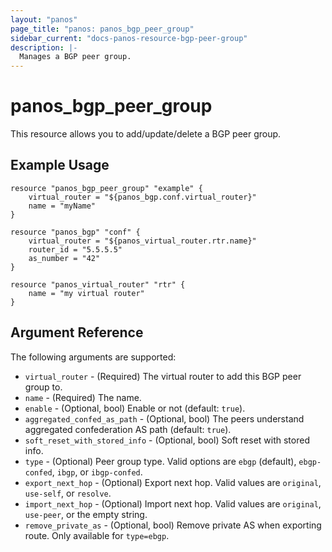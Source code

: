 ```yaml
---
layout: "panos"
page_title: "panos: panos_bgp_peer_group"
sidebar_current: "docs-panos-resource-bgp-peer-group"
description: |-
  Manages a BGP peer group.
---
```


# panos_bgp_peer_group

This resource allows you to add/update/delete a BGP peer group.


## Example Usage

```hcl
resource "panos_bgp_peer_group" "example" {
    virtual_router = "${panos_bgp.conf.virtual_router}"
    name = "myName"
}

resource "panos_bgp" "conf" {
    virtual_router = "${panos_virtual_router.rtr.name}"
    router_id = "5.5.5.5"
    as_number = "42"
}

resource "panos_virtual_router" "rtr" {
    name = "my virtual router"
}
```

## Argument Reference

The following arguments are supported:

* `virtual_router` - (Required) The virtual router to add this BGP
  peer group to.
* `name` - (Required) The name.
* `enable` - (Optional, bool) Enable or not (default: `true`).
* `aggregated_confed_as_path` - (Optional, bool) The peers understand aggregated confederation AS path (default: `true`).
* `soft_reset_with_stored_info` - (Optional, bool) Soft reset with stored info.
* `type` - (Optional) Peer group type.  Valid options are `ebgp` (default),
  `ebgp-confed`, `ibgp`, or `ibgp-confed`.
* `export_next_hop` - (Optional) Export next hop.  Valid values are
  `original`, `use-self`, or `resolve`.
* `import_next_hop` - (Optional) Import next hop.  Valid values are
  `original`, `use-peer`, or the empty string.
* `remove_private_as` - (Optional, bool) Remove private AS when exporting
  route.  Only available for `type=ebgp`.
